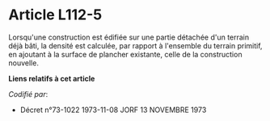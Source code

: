 # Article L112-5

Lorsqu'une construction est édifiée sur une partie détachée d'un terrain déjà bâti, la densité est calculée, par rapport à
l'ensemble du terrain primitif, en ajoutant à la surface de plancher existante, celle de la construction nouvelle.

**Liens relatifs à cet article**

_Codifié par_:

  - Décret n°73-1022 1973-11-08 JORF 13 NOVEMBRE 1973
